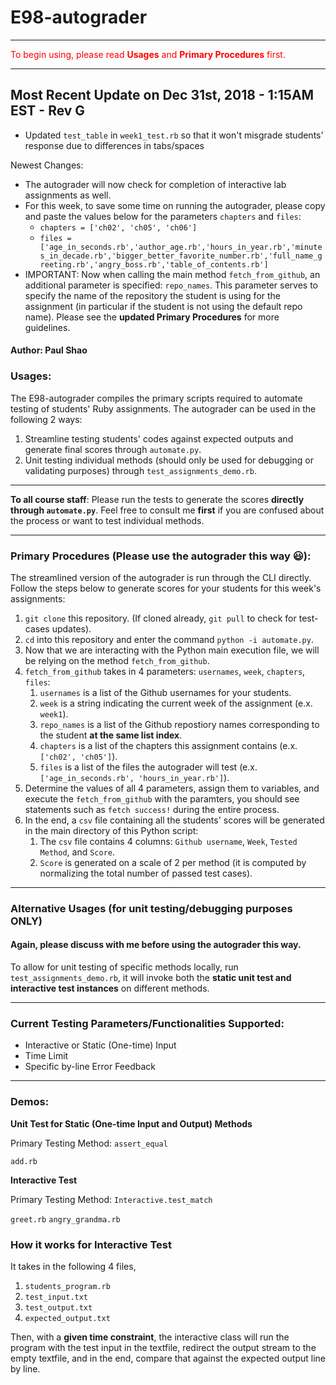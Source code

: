 # E98-autograder
______________________________________________________________________________________________________________________________
<span style="color:red"> To begin using, please read **Usages** and **Primary Procedures** first. </span>
______________________________________________________________________________________________________________________________
## Most Recent Update on Dec 31st, 2018 - 1:15AM EST - Rev G
* Updated `test_table` in `week1_test.rb` so that it won't misgrade students' response due to differences in tabs/spaces

Newest Changes:
* The autograder will now check for completion of interactive lab assignments as well.
* For this week, to save some time on running the autograder, please copy and paste the values below for the parameters `chapters` and `files`:
  * `chapters = ['ch02', 'ch05', 'ch06']`
  * `files = ['age_in_seconds.rb','author_age.rb','hours_in_year.rb','minutes_in_decade.rb','bigger_better_favorite_number.rb','full_name_greeting.rb','angry_boss.rb','table_of_contents.rb']`
* IMPORTANT: Now when calling the main method `fetch_from_github`, an additional parameter is specified: `repo_names`. This parameter serves to specify the name of the repository the student is using for the assignment (in particular if the student is not using the default repo name). Please see the **updated Primary Procedures** for more guidelines.

#### Author: Paul Shao

### Usages:
The E98-autograder compiles the primary scripts required to automate testing of students' Ruby assignments.
The autograder can be used in the following 2 ways:
1. Streamline testing students' codes against expected outputs and generate final scores through `automate.py`.
2. Unit testing individual methods (should only be used for debugging or validating purposes) through `test_assignments_demo.rb`.
______________________________________________________________________________________________________________________________
**To all course staff**: Please run the tests to generate the scores **directly through `automate.py`**. Feel free to consult me **first** if you are confused about the process or want to test individual methods.
______________________________________________________________________________________________________________________________
### Primary Procedures (Please use the autograder this way 😃):
The streamlined version of the autograder is run through the CLI directly. Follow the steps below to generate scores for your students for this week's assignments:
1. `git clone` this repository. (If cloned already, `git pull` to check for test-cases updates).
2. `cd` into this repository and enter the command `python -i automate.py`.
3. Now that we are interacting with the Python main execution file, we will be relying on the method `fetch_from_github`.
4. `fetch_from_github` takes in 4 parameters: `usernames`, `week`, `chapters`, `files`:
   1. `usernames` is a list of the Github usernames for your students.
   2. `week` is a string indicating the current week of the assignment (e.x. `week1`).
   3. `repo_names` is a list of the Github repostiory names corresponding to the student **at the same list index**. 
   4. `chapters` is a list of the chapters this assignment contains (e.x. `['ch02', 'ch05']`).
   5. `files` is a list of the files the autograder will test (e.x. `['age_in_seconds.rb', 'hours_in_year.rb']`).
5. Determine the values of all 4 parameters, assign them to variables, and execute the `fetch_from_github` with the paramters, you should see statements such as `fetch success!` during the entire process.
6. In the end, a `csv` file containing all the students' scores will be generated in the main directory of this Python script:
   1. The `csv` file contains 4 columns: `Github username`, `Week`, `Tested Method`, and `Score`.
   2. `Score` is generated on a scale of 2 per method (it is computed by normalizing the total number of passed test cases).

______________________________________________________________________________________________________________________________
### Alternative Usages (for unit testing/debugging purposes ONLY)
#### Again, please discuss with me before using the autograder this way.

To allow for unit testing of specific methods locally, run `test_assignments_demo.rb`, it will invoke both the **static unit test and interactive test instances** on different methods.
______________________________________________________________________________________________________________________________
### Current Testing Parameters/Functionalities Supported:

* Interactive or Static (One-time) Input
* Time Limit
* Specific by-line Error Feedback

______________________________________________________________________________________________________________________________

### Demos:

**Unit Test for Static (One-time Input and Output) Methods**

Primary Testing Method: `assert_equal`

`add.rb`

**Interactive Test**

Primary Testing Method: `Interactive.test_match`

`greet.rb`
`angry_grandma.rb`

### How it works for Interactive Test
It takes in the following 4 files,
1. `students_program.rb`
2. `test_input.txt`
3. `test_output.txt`
4. `expected_output.txt`

Then, with a **given time constraint**, the interactive class will run the program with the test input in the textfile, redirect the output stream to the empty textfile, and in the end, compare that against the expected output line by line.

